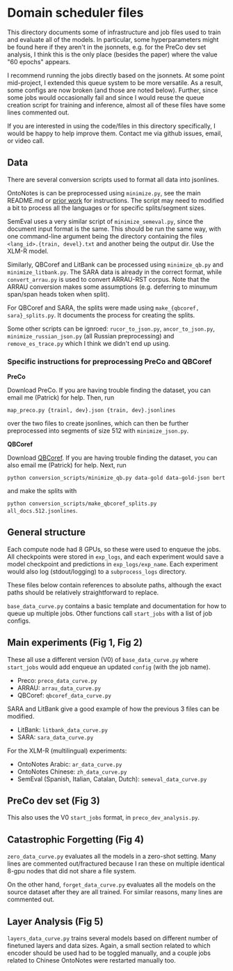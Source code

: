 # Domain scheduler files

This directory documents some of infrastructure and job files used to train and evaluate all
of the models. In particular, some hyperparameters might be found here if they aren't in
the jsonnets, e.g. for the PreCo dev set analysis, I think this is the only place (besides the
paper) where the value "60 epochs" appears.

I recommend running the jobs directly based on the jsonnets. At some point mid-project,
I extended this queue system to be more versatile. As a result, some configs
are now broken (and those are noted below). Further, since some jobs would occasionally
fail and since I would reuse the queue creation script for training and inference, almost
all of these files have some lines commented out.

If you are interested in using the code/files in this directory specifically, I would be
happy to help improve them. Contact me via github issues, email, or video call.


## Data

There are several conversion scripts used to format all data into jsonlines.

OntoNotes is can be preprocessed using `minimize.py`, see the main README.md or [prior work](https://github.com/mandarjoshi90/coref) for instructions. The script may need to modified a bit to process all the languages or for specific splits/segment sizes.

SemEval uses a very similar script of `minimize_semeval.py`, since the document input format is the same. This should be run the same way, with one command-line argument being the directory containing the files `<lang_id>.{train, devel}.txt` and another being the output dir. Use the XLM-R model.

Similarly, QBCoref and LitBank can be processed using `minimize_qb.py` and `minimize_litbank.py`. The SARA data is already in the correct format, while `convert_arrau.py` is used to convert ARRAU-RST corpus. Note that the ARRAU conversion makes some assumptions (e.g. deferring to minumum span/span heads token when split).

For QBCoref and SARA, the splits were made using `make_{qbcoref, sara}_splits.py`. It documents the process for creating the splits.

Some other scripts can be ignroed: `rucor_to_json.py`, `ancor_to_json.py`, `minimize_russian_json.py` (all Russian preprocessing) and `remove_es_trace.py` which I think we didn't end up using.

### Specific instructions for preprocessing PreCo and QBCoref

**PreCo**

Download PreCo. If you are having trouble finding the dataset, you can email me (Patrick) for help. Then, run

```map_preco.py {trainl, dev}.json {train, dev}.jsonlines```

over the two files to create jsonlines, which can then be further preprocessed into segments of size 512 with `minimize_json.py`.

**QBCoref**

Download [QBCoref](https://www.anupamguha.com/qbcoreference). If you are having trouble finding the dataset, you can also email me (Patrick) for help. Next, run

``python conversion_scripts/minimize_qb.py data-gold data-gold-json bert``

and make the splits with

``python conversion_scripts/make_qbcoref_splits.py all_docs.512.jsonlines``.


## General structure

Each compute node had 8 GPUs, so these were used to enqueue the jobs.
All checkpoints were stored in `exp_logs`, and each experiment would save a
model checkpoint and predictions in `exp_logs/exp_name`. Each experiment
would also log (stdout/logging) to a `subprocess_logs` directory.

These files below contain references to absolute paths, although the
exact paths should be relatively straightforward to replace.

`base_data_curve.py` contains a basic template and documentation for how to queue up multiple jobs. Other functions call `start_jobs` with a list of job configs.

## Main experiments (Fig 1, Fig 2)

These all use a different version (V0) of `base_data_curve.py` where `start_jobs` would add enqueue an updated `config` (with the job name).

* Preco: `preco_data_curve.py`
* ARRAU: `arrau_data_curve.py`
* QBCoref: `qbcoref_data_curve.py`

SARA and LitBank give a good example of how the previous 3 files can be modified.
* LitBank: `litbank_data_curve.py`
* SARA: `sara_data_curve.py`

For the XLM-R (multilingual) experiments:

* OntoNotes Arabic: `ar_data_curve.py`
* OntoNotes Chinese: `zh_data_curve.py`
* SemEval (Spanish, Italian, Catalan, Dutch): `semeval_data_curve.py`

## PreCo dev set (Fig 3)

This also uses the V0 `start_jobs` format, in `preco_dev_analysis.py`.

## Catastrophic Forgetting (Fig 4)

`zero_data_curve.py` evaluates all the models in a zero-shot
setting. Many lines are commented out/fractured because I ran these on multiple
identical 8-gpu nodes that did not share a file system.

On the other hand, `forget_data_curve.py` evaluates all the models on the
source dataset after they are all trained. For similar reasons, many lines
are commented out.

## Layer Analysis (Fig 5)

`layers_data_curve.py` trains several models based on different number
of finetuned layers and data sizes. Again, a small section related to
which encoder should be used had to be toggled manually, and a couple
jobs related to Chinese OntoNotes were restarted manually too.
